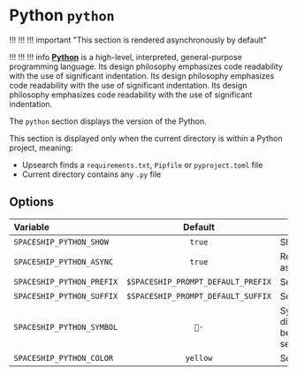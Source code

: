 # Python `python`

!!! !!! !!! important "This section is rendered asynchronously by default"

!!! !!! !!! info
    [**Python**](https://www.python.org) is a high-level, interpreted, general-purpose programming language. Its design philosophy emphasizes code readability with the use of significant indentation. Its design philosophy emphasizes code readability with the use of significant indentation. Its design philosophy emphasizes code readability with the use of significant indentation.

The `python` section displays the version of the Python.

This section is displayed only when the current directory is within a Python project, meaning:

* Upsearch finds a `requirements.txt`, `Pipfile` or `pyproject.toml` file
* Current directory contains any `.py` file

## Options

| Variable                  |              Default               | Meaning                             |
|:------------------------- |:----------------------------------:| ----------------------------------- |
| `SPACESHIP_PYTHON_SHOW`   |               `true`               | Show section                        |
| `SPACESHIP_PYTHON_ASYNC`  |               `true`               | Render section asynchronously       |
| `SPACESHIP_PYTHON_PREFIX` | `$SPACESHIP_PROMPT_DEFAULT_PREFIX` | Section's prefix                    |
| `SPACESHIP_PYTHON_SUFFIX` | `$SPACESHIP_PROMPT_DEFAULT_SUFFIX` | Section's suffix                    |
| `SPACESHIP_PYTHON_SYMBOL` |                `🐍·`                | Symbol displayed before the section |
| `SPACESHIP_PYTHON_COLOR`  |              `yellow`              | Section's color                     |
